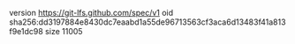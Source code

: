 version https://git-lfs.github.com/spec/v1
oid sha256:dd3197884e8430dc7eaabd1a55de96713563cf3aca6d13483f41a813f9e1dc98
size 11005
